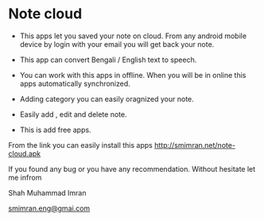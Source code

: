 # Note cloud

  * This apps let you saved your note on cloud. From any android mobile device by login with your email you will get back your note.
  
  * This app can convert Bengali / English text to speech. 
  
  * You can work with this apps in offline. When you will be in online this apps automatically synchronized.
  
  * Adding category you can easily oragnized your note.
  
  * Easily add , edit and delete note.

  * This is add free apps.
  
  From the link you can easily install this apps http://smimran.net/note-cloud.apk 
  
  If you found any bug or you have any  recommendation. Without hesitate let me infrom 

Shah Muhammad Imran

smimran.eng@gmai.com
